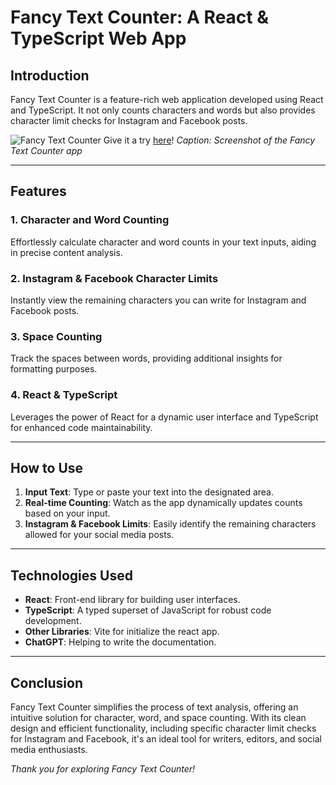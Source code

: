 # Fancy Text Counter: A React & TypeScript Web App

## Introduction

Fancy Text Counter is a feature-rich web application developed using React and TypeScript. It not only counts characters and words but also provides character limit checks for Instagram and Facebook posts.

![Fancy Text Counter](https://i.ibb.co/rmbcRgK/Fancy-text-counter.jpg>)
Give it a try [here](fancy-word-counter-paff.netlify.app)!
_Caption: Screenshot of the Fancy Text Counter app_

---

## Features

### 1. Character and Word Counting

Effortlessly calculate character and word counts in your text inputs, aiding in precise content analysis.

### 2. Instagram & Facebook Character Limits

Instantly view the remaining characters you can write for Instagram and Facebook posts.

### 3. Space Counting

Track the spaces between words, providing additional insights for formatting purposes.

### 4. React & TypeScript

Leverages the power of React for a dynamic user interface and TypeScript for enhanced code maintainability.

---

## How to Use

1. **Input Text**: Type or paste your text into the designated area.
2. **Real-time Counting**: Watch as the app dynamically updates counts based on your input.
3. **Instagram & Facebook Limits**: Easily identify the remaining characters allowed for your social media posts.

---

## Technologies Used

- **React**: Front-end library for building user interfaces.
- **TypeScript**: A typed superset of JavaScript for robust code development.
- **Other Libraries**: Vite for initialize the react app.
- **ChatGPT**: Helping to write the documentation.

---

## Conclusion

Fancy Text Counter simplifies the process of text analysis, offering an intuitive solution for character, word, and space counting. With its clean design and efficient functionality, including specific character limit checks for Instagram and Facebook, it's an ideal tool for writers, editors, and social media enthusiasts.

_Thank you for exploring Fancy Text Counter!_

